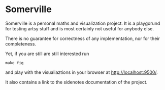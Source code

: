 # Somerville

Somerville is a personal maths and visualization project. It is a playgorund for testing artsy stuff
and is most certainly not useful for anybody else.

There is no guarantee for correctness of any implementation, nor for their completeness.

Yet, if you are still are still interested run

```
make fig
```

and play with the visualiaztions in your browser at [http://localhost:9500/](http://localhost:9500/).

It also contains a link to the sidenotes documentation of the project.
